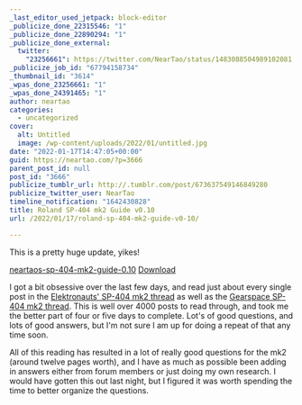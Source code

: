 ```yaml
---
_last_editor_used_jetpack: block-editor
_publicize_done_22315546: "1"
_publicize_done_22890294: "1"
_publicize_done_external:
  twitter:
    "23256661": https://twitter.com/NearTao/status/1483088504989102081
_publicize_job_id: "67794158734"
_thumbnail_id: "3614"
_wpas_done_23256661: "1"
_wpas_done_24391465: "1"
author: neartao
categories:
  - uncategorized
cover:
  alt: Untitled
  image: /wp-content/uploads/2022/01/untitled.jpg
date: "2022-01-17T14:47:05+00:00"
guid: https://neartao.com/?p=3666
parent_post_id: null
post_id: "3666"
publicize_tumblr_url: http://.tumblr.com/post/673637549146849280
publicize_twitter_user: NearTao
timeline_notification: "1642430828"
title: Roland SP-404 mk2 Guide v0.10
url: /2022/01/17/roland-sp-404-mk2-guide-v0-10/

---
```

This is a pretty huge update, yikes!

[neartaos-sp-404-mk2-guide-0.10](/wp-content/uploads/2022/01/neartaos-sp-404-mk2-guide-0.10.pdf) [Download](/wp-content/uploads/2022/01/neartaos-sp-404-mk2-guide-0.10.pdf)

I got a bit obsessive over the last few days, and read just about every single post in the [Elektronauts' SP-404 mk2 thread](https://www.elektronauts.com/t/roland-sp-404-mk2/161021/3386) as well as the [Gearspace SP-404 mk2 thread](https://gearspace.com/board/electronic-music-instruments-and-electronic-music-production/1362254-roland-sp-404-mkii-37.html). This is well over 4000 posts to read through, and took me the better part of four or five days to complete. Lot's of good questions, and lots of good answers, but I'm not sure I am up for doing a repeat of that any time soon.

All of this reading has resulted in a lot of really good questions for the mk2 (around twelve pages worth), and I have as much as possible been adding in answers either from forum members or just doing my own research. I would have gotten this out last night, but I figured it was worth spending the time to better organize the questions.
